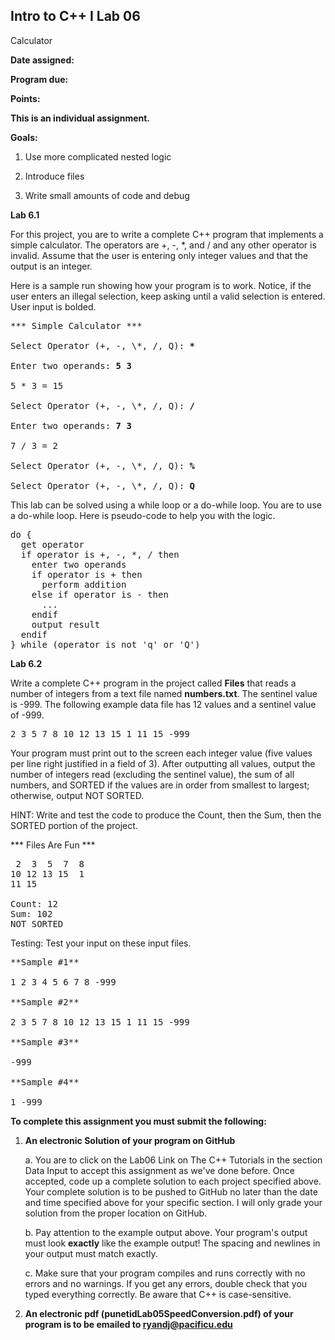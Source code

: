 ## Intro to C++ I Lab 06

Calculator

**Date assigned:** 

**Program due:**

**Points:** 

**This is an individual assignment.**

**Goals:**

1.  Use more complicated nested logic

2.  Introduce files

3.  Write small amounts of code and debug


**Lab 6.1**

For this project, you are to write a complete C++ program that
implements a simple calculator. The operators are +, -, \*, and / and
any other operator is invalid. Assume that the user is entering only
integer values and that the output is an integer.

Here is a sample run showing how your program is to work. Notice, if the
user enters an illegal selection, keep asking until a valid selection is
entered. User input is bolded.

<pre>
*** Simple Calculator ***

Select Operator (+, -, \*, /, Q): <b>*</b>

Enter two operands: <b>5 3</b>

5 * 3 = 15

Select Operator (+, -, \*, /, Q): <b>/</b>

Enter two operands: <b>7 3</b>

7 / 3 = 2

Select Operator (+, -, \*, /, Q): <b>%</b>

Select Operator (+, -, \*, /, Q): <b>Q</b>
</pre>

This lab can be solved using a while loop or a do-while loop. You are to
use a do-while loop. Here is pseudo-code to help you with the logic.

<pre>
do {
  get operator
  if operator is +, -, *, / then
    enter two operands
    if operator is + then
      perform addition
    else if operator is - then
      ...
    endif
    output result
  endif
} while (operator is not 'q' or 'Q')
</pre>

**Lab 6.2**

Write a complete C++ program in the project called **Files** that reads
a number of integers from a text file named **numbers.txt**. The
sentinel value is -999. The following example data file has 12 values
and a sentinel value of -999.
<pre>
2 3 5 7 8 10 12 13 15 1 11 15 -999
</pre>

Your program must print out to the screen each integer value (five
values per line right justified in a field of 3). After outputting all
values, output the number of integers read (excluding the sentinel
value), the sum of all numbers, and SORTED if the values are in order
from smallest to largest; otherwise, output NOT SORTED.

HINT: Write and test the code to produce the Count, then the Sum, then
the SORTED portion of the project.

*** Files Are Fun ***
<pre>
 2  3  5  7  8
10 12 13 15  1
11 15

Count: 12
Sum: 102
NOT SORTED
</pre>
Testing: Test your input on these input files.
<pre>
**Sample #1**

1 2 3 4 5 6 7 8 -999

**Sample #2**

2 3 5 7 8 10 12 13 15 1 11 15 -999

**Sample #3**

-999

**Sample #4**

1 -999
</pre>

**To complete this assignment you must submit the following:**

1.  **An electronic Solution of your program on GitHub**

    a.  You are to click on the Lab06 Link on The C++ Tutorials in the section Data Input to accept this
        assignment as we've done before. Once accepted, code up a
        complete solution to each project specified above. Your
        complete solution is to be pushed to GitHub no later than the
        date and time specified above for your specific section. I will
        only grade your solution from the proper location on GitHub.

    b.  Pay attention to the example output above. Your program's output
        must look **exactly** like the example output! The spacing and
        newlines in your output must match exactly.

    c.  Make sure that your program compiles and runs correctly with no
        errors and no warnings. If you get any errors, double check that
        you typed everything correctly. Be aware that C++ is
        case-sensitive.

2.  **An electronic pdf (punetidLab05SpeedConversion.pdf) 
of your program is to be emailed to ryandj@pacificu.edu**
